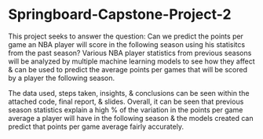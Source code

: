 # Springboard-Capstone-Project-2

This project seeks to answer the question: Can we predict the points per game an NBA player will score in the following season using his statisitcs from the past season? Various NBA player statistics from previous seasons will be analyzed by multiple machine learning models to see how they affect & can be used to predict the average points per games that will be scored by a player the following season. 

The data used, steps taken, insights, & conclusions can be seen within the attached code, final report, & slides. Overall, it can be seen that previous season statistics explain a high % of the variation in the points per game average a player will have in the following season & the models created can predict that points per game average fairly accurately. 







